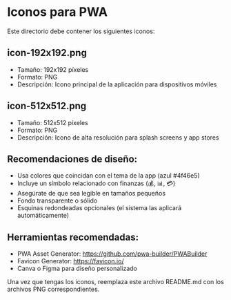 # Iconos para PWA

Este directorio debe contener los siguientes iconos:

## icon-192x192.png
- Tamaño: 192x192 píxeles
- Formato: PNG
- Descripción: Icono principal de la aplicación para dispositivos móviles

## icon-512x512.png
- Tamaño: 512x512 píxeles
- Formato: PNG
- Descripción: Icono de alta resolución para splash screens y app stores

## Recomendaciones de diseño:
- Usa colores que coincidan con el tema de la app (azul #4f46e5)
- Incluye un símbolo relacionado con finanzas (💰, 📊, 💳)
- Asegúrate de que sea legible en tamaños pequeños
- Fondo transparente o sólido
- Esquinas redondeadas opcionales (el sistema las aplicará automáticamente)

## Herramientas recomendadas:
- PWA Asset Generator: https://github.com/pwa-builder/PWABuilder
- Favicon Generator: https://favicon.io/
- Canva o Figma para diseño personalizado

Una vez que tengas los iconos, reemplaza este archivo README.md con los archivos PNG correspondientes.